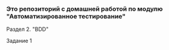 ### Это репозиторий с домашней работой по модулю "Автоматизированное тестирование"

Раздел 2. "BDD"

Задание 1 

